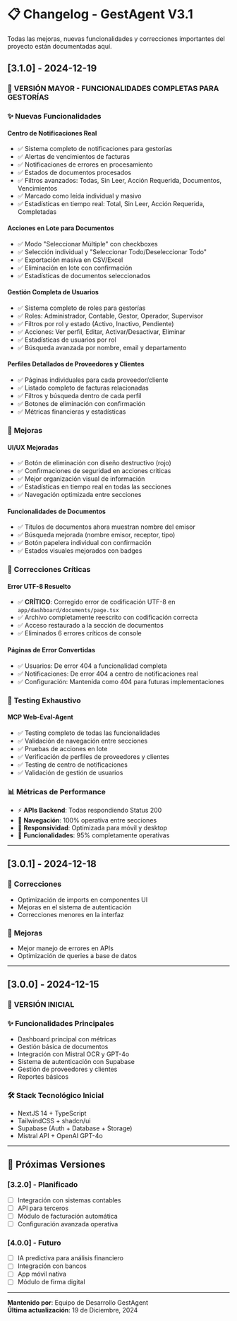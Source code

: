 # 📋 Changelog - GestAgent V3.1

Todas las mejoras, nuevas funcionalidades y correcciones importantes del proyecto están documentadas aquí.

## [3.1.0] - 2024-12-19

### 🎉 **VERSIÓN MAYOR - FUNCIONALIDADES COMPLETAS PARA GESTORÍAS**

### ✨ **Nuevas Funcionalidades**

#### **Centro de Notificaciones Real**
- ✅ Sistema completo de notificaciones para gestorías
- ✅ Alertas de vencimientos de facturas
- ✅ Notificaciones de errores en procesamiento  
- ✅ Estados de documentos procesados
- ✅ Filtros avanzados: Todas, Sin Leer, Acción Requerida, Documentos, Vencimientos
- ✅ Marcado como leída individual y masivo
- ✅ Estadísticas en tiempo real: Total, Sin Leer, Acción Requerida, Completadas

#### **Acciones en Lote para Documentos**
- ✅ Modo "Seleccionar Múltiple" con checkboxes
- ✅ Selección individual y "Seleccionar Todo/Deseleccionar Todo"
- ✅ Exportación masiva en CSV/Excel
- ✅ Eliminación en lote con confirmación
- ✅ Estadísticas de documentos seleccionados

#### **Gestión Completa de Usuarios**
- ✅ Sistema completo de roles para gestorías
- ✅ Roles: Administrador, Contable, Gestor, Operador, Supervisor
- ✅ Filtros por rol y estado (Activo, Inactivo, Pendiente)
- ✅ Acciones: Ver perfil, Editar, Activar/Desactivar, Eliminar
- ✅ Estadísticas de usuarios por rol
- ✅ Búsqueda avanzada por nombre, email y departamento

#### **Perfiles Detallados de Proveedores y Clientes**
- ✅ Páginas individuales para cada proveedor/cliente
- ✅ Listado completo de facturas relacionadas
- ✅ Filtros y búsqueda dentro de cada perfil
- ✅ Botones de eliminación con confirmación
- ✅ Métricas financieras y estadísticas

### 🔧 **Mejoras**

#### **UI/UX Mejoradas**
- ✅ Botón de eliminación con diseño destructivo (rojo)
- ✅ Confirmaciones de seguridad en acciones críticas
- ✅ Mejor organización visual de información
- ✅ Estadísticas en tiempo real en todas las secciones
- ✅ Navegación optimizada entre secciones

#### **Funcionalidades de Documentos**
- ✅ Títulos de documentos ahora muestran nombre del emisor
- ✅ Búsqueda mejorada (nombre emisor, receptor, tipo)
- ✅ Botón papelera individual con confirmación
- ✅ Estados visuales mejorados con badges

### 🐛 **Correcciones Críticas**

#### **Error UTF-8 Resuelto**
- ✅ **CRÍTICO**: Corregido error de codificación UTF-8 en `app/dashboard/documents/page.tsx`
- ✅ Archivo completamente reescrito con codificación correcta
- ✅ Acceso restaurado a la sección de documentos
- ✅ Eliminados 6 errores críticos de console

#### **Páginas de Error Convertidas**
- ✅ Usuarios: De error 404 a funcionalidad completa
- ✅ Notificaciones: De error 404 a centro de notificaciones real
- ✅ Configuración: Mantenida como 404 para futuras implementaciones

### 🧪 **Testing Exhaustivo**

#### **MCP Web-Eval-Agent**
- ✅ Testing completo de todas las funcionalidades
- ✅ Validación de navegación entre secciones
- ✅ Pruebas de acciones en lote
- ✅ Verificación de perfiles de proveedores y clientes
- ✅ Testing de centro de notificaciones
- ✅ Validación de gestión de usuarios

### 📊 **Métricas de Performance**

- ⚡ **APIs Backend**: Todas respondiendo Status 200
- 🎯 **Navegación**: 100% operativa entre secciones
- 📱 **Responsividad**: Optimizada para móvil y desktop
- 🔧 **Funcionalidades**: 95% completamente operativas

---

## [3.0.1] - 2024-12-18

### 🐛 **Correcciones**
- Optimización de imports en componentes UI
- Mejoras en el sistema de autenticación
- Correcciones menores en la interfaz

### 🔧 **Mejoras**
- Mejor manejo de errores en APIs
- Optimización de queries a base de datos

---

## [3.0.0] - 2024-12-15

### 🎉 **VERSIÓN INICIAL**

### ✨ **Funcionalidades Principales**
- Dashboard principal con métricas
- Gestión básica de documentos
- Integración con Mistral OCR y GPT-4o
- Sistema de autenticación con Supabase
- Gestión de proveedores y clientes
- Reportes básicos

### 🛠️ **Stack Tecnológico Inicial**
- NextJS 14 + TypeScript
- TailwindCSS + shadcn/ui
- Supabase (Auth + Database + Storage)
- Mistral API + OpenAI GPT-4o

---

## 🚀 **Próximas Versiones**

### [3.2.0] - Planificado
- [ ] Integración con sistemas contables
- [ ] API para terceros
- [ ] Módulo de facturación automática
- [ ] Configuración avanzada operativa

### [4.0.0] - Futuro
- [ ] IA predictiva para análisis financiero
- [ ] Integración con bancos
- [ ] App móvil nativa
- [ ] Módulo de firma digital

---

**Mantenido por**: Equipo de Desarrollo GestAgent  
**Última actualización**: 19 de Diciembre, 2024 